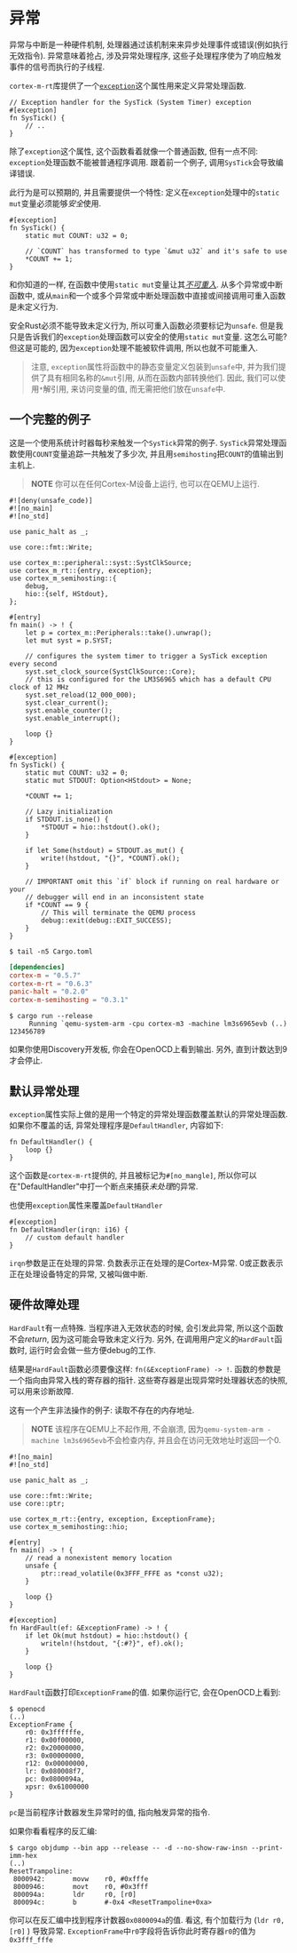# 异常

异常与中断是一种硬件机制, 处理器通过该机制来来异步处理事件或错误(例如执行无效指令).
异常意味着抢占, 涉及异常处理程序, 这些子处理程序使为了响应触发事件的信号而执行的子线程.

`cortex-m-rt`库提供了一个[`exception`]这个属性用来定义异常处理函数.

[`exception`]: https://docs.rs/cortex-m-rt-macros/latest/cortex_m_rt_macros/attr.exception.html

``` rust,ignore
// Exception handler for the SysTick (System Timer) exception
#[exception]
fn SysTick() {
    // ..
}
```

除了`exception`这个属性, 这个函数看着就像一个普通函数, 但有一点不同: `exception`处理函数不能被普通程序调用.
跟着前一个例子, 调用`SysTick`会导致编译错误.

此行为是可以预期的, 并且需要提供一个特性: 定义在`exception`处理中的`static mut`变量必须能够*安全*使用.

``` rust,ignore
#[exception]
fn SysTick() {
    static mut COUNT: u32 = 0;

    // `COUNT` has transformed to type `&mut u32` and it's safe to use
    *COUNT += 1;
}
```

和你知道的一样, 在函数中使用`static mut`变量让其[*不可重入*](https://en.wikipedia.org/wiki/Reentrancy_(computing)).
从多个异常或中断函数中, 或从`main`和一个或多个异常或中断处理函数中直接或间接调用可重入函数是未定义行为.

安全Rust必须不能导致未定义行为, 所以可重入函数必须要标记为`unsafe`.
但是我只是告诉我们的`exception`处理函数可以安全的使用`static mut`变量.
这怎么可能? 但这是可能的, 因为`exception`处理不能被软件调用, 所以也就不可能重入.

> 注意, `exception`属性将函数中的静态变量定义包装到`unsafe`中, 并为我们提供了具有相同名称的`&mut`引用, 从而在函数内部转换他们.
> 因此, 我们可以使用`*`解引用, 来访问变量的值, 而无需把他们放在`unsafe`中.

## 一个完整的例子

这是一个使用系统计时器每秒来触发一个`SysTick`异常的例子.
`SysTick`异常处理函数使用`COUNT`变量追踪一共触发了多少次, 并且用`semihosting`把`COUNT`的值输出到主机上.

> **NOTE** 你可以在任何Cortex-M设备上运行, 也可以在QEMU上运行.

```rust,ignore
#![deny(unsafe_code)]
#![no_main]
#![no_std]

use panic_halt as _;

use core::fmt::Write;

use cortex_m::peripheral::syst::SystClkSource;
use cortex_m_rt::{entry, exception};
use cortex_m_semihosting::{
    debug,
    hio::{self, HStdout},
};

#[entry]
fn main() -> ! {
    let p = cortex_m::Peripherals::take().unwrap();
    let mut syst = p.SYST;

    // configures the system timer to trigger a SysTick exception every second
    syst.set_clock_source(SystClkSource::Core);
    // this is configured for the LM3S6965 which has a default CPU clock of 12 MHz
    syst.set_reload(12_000_000);
    syst.clear_current();
    syst.enable_counter();
    syst.enable_interrupt();

    loop {}
}

#[exception]
fn SysTick() {
    static mut COUNT: u32 = 0;
    static mut STDOUT: Option<HStdout> = None;

    *COUNT += 1;

    // Lazy initialization
    if STDOUT.is_none() {
        *STDOUT = hio::hstdout().ok();
    }

    if let Some(hstdout) = STDOUT.as_mut() {
        write!(hstdout, "{}", *COUNT).ok();
    }

    // IMPORTANT omit this `if` block if running on real hardware or your
    // debugger will end in an inconsistent state
    if *COUNT == 9 {
        // This will terminate the QEMU process
        debug::exit(debug::EXIT_SUCCESS);
    }
}
```

``` console
$ tail -n5 Cargo.toml
```

``` toml
[dependencies]
cortex-m = "0.5.7"
cortex-m-rt = "0.6.3"
panic-halt = "0.2.0"
cortex-m-semihosting = "0.3.1"
```

``` console
$ cargo run --release
     Running `qemu-system-arm -cpu cortex-m3 -machine lm3s6965evb (..)
123456789
```

如果你使用Discovery开发板, 你会在OpenOCD上看到输出. 另外, 直到计数达到9才会停止.

## 默认异常处理

`exception`属性实际上做的是用一个特定的异常处理函数覆盖默认的异常处理函数.
如果你不覆盖的话, 异常处理程序是`DefaultHandler`, 内容如下:

``` rust,ignore
fn DefaultHandler() {
    loop {}
}
```

这个函数是`cortex-m-rt`提供的, 并且被标记为`#[no_mangle]`, 所以你可以在"DefaultHandler"中打一个断点来捕获*未处理*的异常.

也使用`exception`属性来覆盖`DefaultHandler`

``` rust,ignore
#[exception]
fn DefaultHandler(irqn: i16) {
    // custom default handler
}
```

`irqn`参数是正在处理的异常.
负数表示正在处理的是Cortex-M异常.
0或正数表示正在处理设备特定的异常, 又被叫做中断.

## 硬件故障处理

`HardFault`有一点特殊.
当程序进入无效状态的时候, 会引发此异常, 所以这个函数不会*return*, 因为这可能会导致未定义行为.
另外, 在调用用户定义的`HardFault`函数时, 运行时会会做一些方便debug的工作.

结果是`HardFault`函数必须要像这样: `fn(&ExceptionFrame) -> !`.
函数的参数是一个指向由异常入栈的寄存器的指针.
这些寄存器是出现异常时处理器状态的快照, 可以用来诊断故障.

这有一个产生非法操作的例子: 读取不存在的内存地址.

> **NOTE** 该程序在QEMU上不起作用, 不会崩溃, 因为`qemu-system-arm -machine lm3s6965evb`不会检查内存, 并且会在访问无效地址时返回一个0.

```rust,ignore
#![no_main]
#![no_std]

use panic_halt as _;

use core::fmt::Write;
use core::ptr;

use cortex_m_rt::{entry, exception, ExceptionFrame};
use cortex_m_semihosting::hio;

#[entry]
fn main() -> ! {
    // read a nonexistent memory location
    unsafe {
        ptr::read_volatile(0x3FFF_FFFE as *const u32);
    }

    loop {}
}

#[exception]
fn HardFault(ef: &ExceptionFrame) -> ! {
    if let Ok(mut hstdout) = hio::hstdout() {
        writeln!(hstdout, "{:#?}", ef).ok();
    }

    loop {}
}
```

`HardFault`函数打印`ExceptionFrame`的值.
如果你运行它, 会在OpenOCD上看到:

``` console
$ openocd
(..)
ExceptionFrame {
    r0: 0x3ffffffe,
    r1: 0x00f00000,
    r2: 0x20000000,
    r3: 0x00000000,
    r12: 0x00000000,
    lr: 0x080008f7,
    pc: 0x0800094a,
    xpsr: 0x61000000
}
```

`pc`是当前程序计数器发生异常时的值, 指向触发异常的指令.

如果你看看程序的反汇编:

``` console
$ cargo objdump --bin app --release -- -d --no-show-raw-insn --print-imm-hex
(..)
ResetTrampoline:
 8000942:       movw    r0, #0xfffe
 8000946:       movt    r0, #0x3fff
 800094a:       ldr     r0, [r0]
 800094c:       b       #-0x4 <ResetTrampoline+0xa>
```

你可以在反汇编中找到程序计数器`0x0800094a`的值.
看这, 有个加载行为 (`ldr r0, [r0]` ) 导致异常.
`ExceptionFrame`中`r0`字段将告诉你此时寄存器`r0`的值为`0x3fff_fffe`
